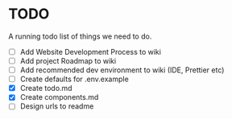 # TODO

A running todo list of things we need to do.

- [ ] Add Website Development Process to wiki
- [ ] Add project Roadmap to wiki
- [ ] Add recommended dev environment to wiki (IDE, Prettier etc)
- [ ] Create defaults for .env.example
- [x] Create todo.md
- [x] Create components.md
- [ ] Design urls to readme
